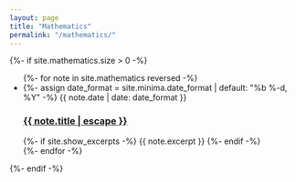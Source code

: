 ```yaml
---
layout: page
title: "Mathematics"
permalink: "/mathematics/"
---
```


{%- if site.mathematics.size > 0 -%}
    <ul class="post-list">
        {%- for note in site.mathematics reversed -%}
        <li>
            {%- assign date_format = site.minima.date_format | default: "%b %-d, %Y" -%}
            <span class="post-meta">{{ note.date | date: date_format }}</span>
            <h3>
            <a class="post-link" href="{{ note.url | relative_url }}">
                {{ note.title | escape }}
            </a>
            </h3>
            {%- if site.show_excerpts -%}
            {{ note.excerpt }}
            {%- endif -%}
        </li>
        {%- endfor -%}
    </ul>
{%- endif -%}